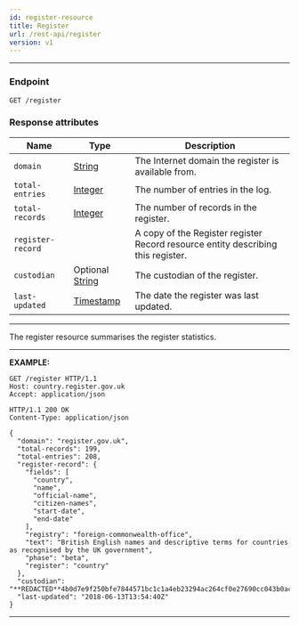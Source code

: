 ```yaml
---
id: register-resource
title: Register
url: /rest-api/register
version: v1
---
```


***
### Endpoint

```
GET /register
```

### Response attributes

|Name|Type|Description|
|-|-|-|
|`domain`| [String](/v1/datatypes/string)|The Internet domain the register is available from.|
|`total-entries`| [Integer](/v1/datatypes/integer)|The number of entries in the log.|
|`total-records`| [Integer](/v1/datatypes/Integer)|The number of records in the register.|
|`register-record`| |A copy of the Register register Record resource entity describing this register.|
|`custodian`| Optional [String](/v1/datatypes/string)|The custodian of the register.|
|`last-updated`| [Timestamp](/v1/datatypes/timestamp)|The date the register was last updated.|
***

The register resource summarises the register statistics.

***
**EXAMPLE:**

```http
GET /register HTTP/1.1
Host: country.register.gov.uk
Accept: application/json
```

```http
HTTP/1.1 200 OK
Content-Type: application/json

{
  "domain": "register.gov.uk",
  "total-records": 199,
  "total-entries": 208,
  "register-record": {
    "fields": [
      "country",
      "name",
      "official-name",
      "citizen-names",
      "start-date",
      "end-date"
    ],
    "registry": "foreign-commonwealth-office",
    "text": "British English names and descriptive terms for countries as recognised by the UK government",
    "phase": "beta",
    "register": "country"
  },
  "custodian": "**REDACTED**4b0d7e9f250bfe7844571bc1c1a4eb23294ac264cf0e27690cc043b0ac779ab6",
  "last-updated": "2018-06-13T13:54:40Z"
}
```
***
